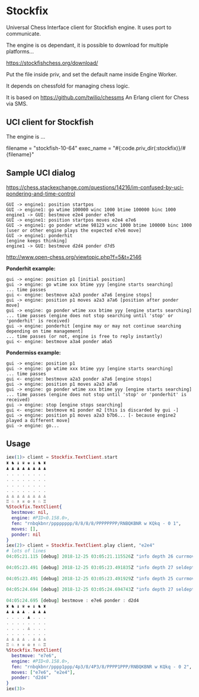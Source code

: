 # Stockfix

Universal Chess Interface client for Stockfish engine.
It uses port to communicate.

The engine is os dependant, it is possible to download for multiple platforms...

https://stockfishchess.org/download/

Put the file inside priv, and set the default name inside Engine Worker.

It depends on chessfold for managing chess logic.

It is based on https://github.com/twilio/chessms
An Erlang client for Chess via SMS.

## UCI client for Stockfish

The engine is ...

filename = "stockfish-10-64"
exec_name = "#{:code.priv_dir(:stockfix)}/#{filename}"

## Sample UCI dialog

https://chess.stackexchange.com/questions/14216/im-confused-by-uci-pondering-and-time-control

```
GUI -> engine1: position startpos
GUI -> engine1: go wtime 100000 winc 1000 btime 100000 binc 1000
engine1 -> GUI: bestmove e2e4 ponder e7e6
GUI -> engine1: position startpos moves e2e4 e7e6
GUI -> engine1: go ponder wtime 98123 winc 1000 btime 100000 binc 1000
[user or other engine plays the expected e7e6 move]
GUI -> engine1: ponderhit
[engine keeps thinking]
engine1 -> GUI: bestmove d2d4 ponder d7d5
```

http://www.open-chess.org/viewtopic.php?f=5&t=2146

**Ponderhit example:**

```
gui -> engine: position p1 [initial position]
gui -> engine: go wtime xxx btime yyy [engine starts searching]
... time passes
gui <- engine: bestmove a2a3 ponder a7a6 [engine stops]
gui -> engine: position p1 moves a2a3 a7a6 [position after ponder move]
gui -> engine: go ponder wtime xxx btime yyy [engine starts searching]
... time passes (engine does not stop searching until 'stop' or 'ponderhit' is received)
gui -> engine: ponderhit [engine may or may not continue searching depending on time management]
... time passes (or not, engine is free to reply instantly)
gui <- engine: bestmove a3a4 ponder a6a5
```

**Pondermiss example:**

```
gui -> engine: position p1
gui -> engine: go wtime xxx btime yyy [engine starts searching]
... time passes
gui <- engine: bestmove a2a3 ponder a7a6 [engine stops]
gui -> engine: position p1 moves a2a3 a7a6
gui -> engine: go ponder wtime xxx btime yyy [engine starts searching]
... time passes (engine does not stop until 'stop' or 'ponderhit' is received)
gui -> engine: stop [engine stops searching]
gui <- engine: bestmove m1 ponder m2 [this is discarded by gui -]
gui -> engine: position p1 moves a2a3 b7b6... [- because engine2 played a different move]
gui -> engine: go...
```

## Usage

```elixir
iex(1)> client = Stockfix.TextClient.start      
♜ ♞ ♝ ♛ ♚ ♝ ♞ ♜
♟ ♟ ♟ ♟ ♟ ♟ ♟ ♟
. . . . . . . .
. . . . . . . .
. . . . . . . .
. . . . . . . .
♙ ♙ ♙ ♙ ♙ ♙ ♙ ♙
♖ ♘ ♗ ♕ ♔ ♗ ♘ ♖
%Stockfix.TextClient{
  bestmove: nil,
  engine: #PID<0.158.0>,
  fen: "rnbqkbnr/pppppppp/8/8/8/8/PPPPPPPP/RNBQKBNR w KQkq - 0 1",
  moves: [],
  ponder: nil
}
iex(2)> client = Stockfix.TextClient.play client, "e2e4"
# lots of lines
04:05:21.115 [debug] 2018-12-25 03:05:21.115526Z "info depth 26 currmove e7e6 currmovenumber 1"
 
04:05:23.491 [debug] 2018-12-25 03:05:23.491835Z "info depth 27 seldepth 36 multipv 1 score cp 25 lowerbound nodes 39834577 nps 1383241 hashfull 999 tbhits 0 time 28798 pv e7e6"
 
04:05:23.491 [debug] 2018-12-25 03:05:23.491929Z "info depth 25 currmove e7e6 currmovenumber 1"
 
04:05:24.694 [debug] 2018-12-25 03:05:24.694743Z "info depth 27 seldepth 36 multipv 1 score cp 25 nodes 41505247 nps 1383462 hashfull 999 tbhits 0 time 30001 pv e7e6"
 
04:05:24.695 [debug] bestmove : e7e6 ponder : d2d4
♜ ♞ ♝ ♛ ♚ ♝ ♞ ♜
♟ ♟ ♟ ♟ . ♟ ♟ ♟
. . . . ♟ . . .
. . . . . . . .
. . . . ♙ . . .
. . . . . . . .
♙ ♙ ♙ ♙ . ♙ ♙ ♙
♖ ♘ ♗ ♕ ♔ ♗ ♘ ♖
%Stockfix.TextClient{
  bestmove: "e7e6",
  engine: #PID<0.158.0>,
  fen: "rnbqkbnr/pppp1ppp/4p3/8/4P3/8/PPPP1PPP/RNBQKBNR w KQkq - 0 2",
  moves: ["e7e6", "e2e4"],
  ponder: "d2d4"
}
iex(3)>
```